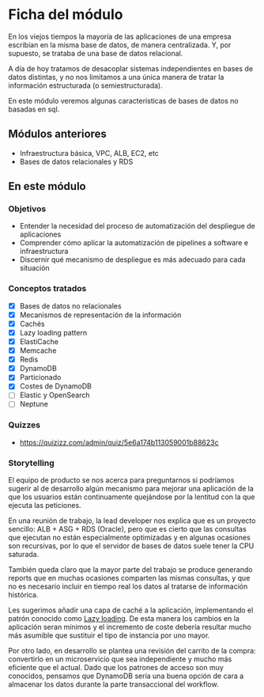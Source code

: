 # Ficha del módulo

En los viejos tiempos la mayoría de las aplicaciones de una empresa
escribían en la misma base de datos, de manera centralizada. Y, por supuesto,
se trataba de una base de datos relacional.

A día de hoy tratamos de desacoplar sistemas independientes en bases
de datos distintas, y no nos limitamos a una única manera de tratar la
información estructurada (o semiestructurada).

En este módulo veremos algunas características de bases de datos no
basadas en sql.

## Módulos anteriores

- Infraestructura básica, VPC, ALB, EC2, etc
- Bases de datos relacionales y RDS

## En este módulo

### Objetivos

* Entender la necesidad del proceso de automatización del despliegue de aplicaciones
* Comprender cómo aplicar la automatización de pipelines a software e infraestructura
* Discernir qué mecanismo de despliegue es más adecuado para cada situación

### Conceptos tratados

- [x] Bases de datos no relacionales
- [x] Mecanismos de representación de la información 
- [x] Cachés
- [x] Lazy loading pattern
- [x] ElastiCache
- [x] Memcache
- [x] Redis
- [x] DynamoDB
- [x] Particionado
- [x] Costes de DynamoDB
- [ ] Elastic y OpenSearch
- [ ] Neptune

### Quizzes

* https://quizizz.com/admin/quiz/5e6a174b113059001b88623c

### Storytelling

El equipo de producto se nos acerca para preguntarnos si podríamos sugerir
al de desarrollo algún mecanismo para mejorar una aplicación de la que los
usuarios están continuamente quejándose por la lentitud con la que ejecuta
las peticiones.

En una reunión de trabajo, la lead developer nos explica que es un proyecto
sencillo: ALB + ASG + RDS (Oracle), pero que es cierto que las consultas
que ejecutan no están especialmente optimizadas y en algunas ocasiones
son recursivas, por lo que el servidor de bases de datos suele tener la
CPU saturada.

También queda claro que la mayor parte del trabajo se produce generando
reports que en muchas ocasiones comparten las mismas consultas, y que no
es necesario incluir en tiempo real los datos al tratarse de información
histórica.

Les sugerimos añadir una capa de caché a la aplicación, implementando
el patrón conocido como [Lazy loading](https://docs.aws.amazon.com/AmazonElastiCache/latest/mem-ug/Strategies.html#Strategies.LazyLoading). De esta manera los
cambios en la aplicación seran mínimos y el incremento de coste debería resultar
mucho más asumible que sustituir el tipo de instancia por uno mayor.

Por otro lado, en desarrollo se plantea una revisión del carrito de la compra: convertirlo en un microservicio que sea independiente y mucho más eficiente que el actual. Dado que los patrones de acceso son muy conocidos, pensamos que DynamoDB sería una buena opción de cara a almacenar los datos durante la parte transaccional del workflow.
